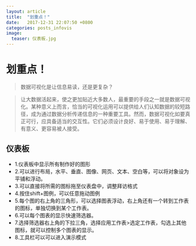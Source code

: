 ```yaml
---  
layout: article  
title:  "划重点！"  
date:   2017-12-31 22:07:50 +0800  
categories: posts_infovis
image:
  teaser: 仪表板.jpg
---
```


# 划重点！
  > 数据可视化是让信息易读，还是更复杂？
  
  >   让大数据活起来，使之更加贴近大多数人，最重要的手段之一就是数据可视化。某种意义上而言，恰当的可视化运用可以提供给人们认知数据的较短路径，成为通过数据分析传递信息的一种重要工具。然而，数据可视化如要真正可行，应具备适当的交互性。它们必须设计良好、易于使用、易于理解、有意义、更容易被人接受。
  
## 仪表板
* 1.仪表板中显示所有制作好的图形
* 2.可以进行布局，水平、垂直、图像、网页、文本、空白等，可以将对象设为平铺和浮动。
* 3.可以直接将所需的图标拖至仪表盘中，调整拜访格式
* 4.按住shift+图例，可以任意拖动图例
* 5.每个图的右上角的三角形，可以选择图表浮动，右上角还有一个转到工作表的图标，单独切换到某个工作表。
* 6.可以每个图表的显示快速筛选器。
* 7.选择筛选器右上角的下拉三角，选择应用工作表>选定工作表，勾选上其他图标，就可以控制多个图表的显示。
* 8.工具栏可以可以进入演示模式


